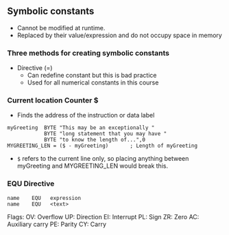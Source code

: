 ## Symbolic constants
* Cannot be modified at runtime. 
* Replaced by their value/expression and do not occupy space in memory

### Three methods for creating symbolic constants
* Directive (=) 
  * Can redefine constant but this is bad practice
  * Used for all numerical constants in this course

### Current location Counter $
* Finds the address of the instruction or data label

```x86asm
myGreeting  BYTE "This may be an exceptionally "
            BYTE "long statement that you may have "
            BYTE "to know the length of...",0
MYGREETING_LEN = ($ - myGreeting)       ; Length of myGreeting
```
* `$` refers to the current line only, so placing anything between myGreeting and MYGREETING_LEN would break this. 

### EQU Directive

```x86asm
name    EQU   expression
name    EQU   <text>
```

Flags:
OV: Overflow
UP: Direction
EI: Interrupt
PL: Sign
ZR: Zero
AC: Auxiliary carry
PE: Parity
CY: Carry